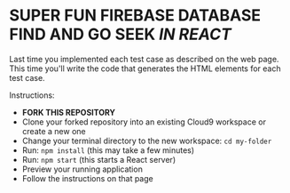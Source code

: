 SUPER FUN FIREBASE DATABASE FIND AND GO SEEK _IN REACT_
=======================================================

Last time you implemented each test case as described on the web page. This
time you'll write the code that generates the HTML elements for each test case.

Instructions:

- **FORK THIS REPOSITORY**
- Clone your forked repository into an existing Cloud9 workspace or create a new one
- Change your terminal directory to the new workspace: `cd my-folder`
- Run: `npm install` (this may take a few minutes)
- Run: `npm start` (this starts a React server)
- Preview your running application
- Follow the instructions on that page
